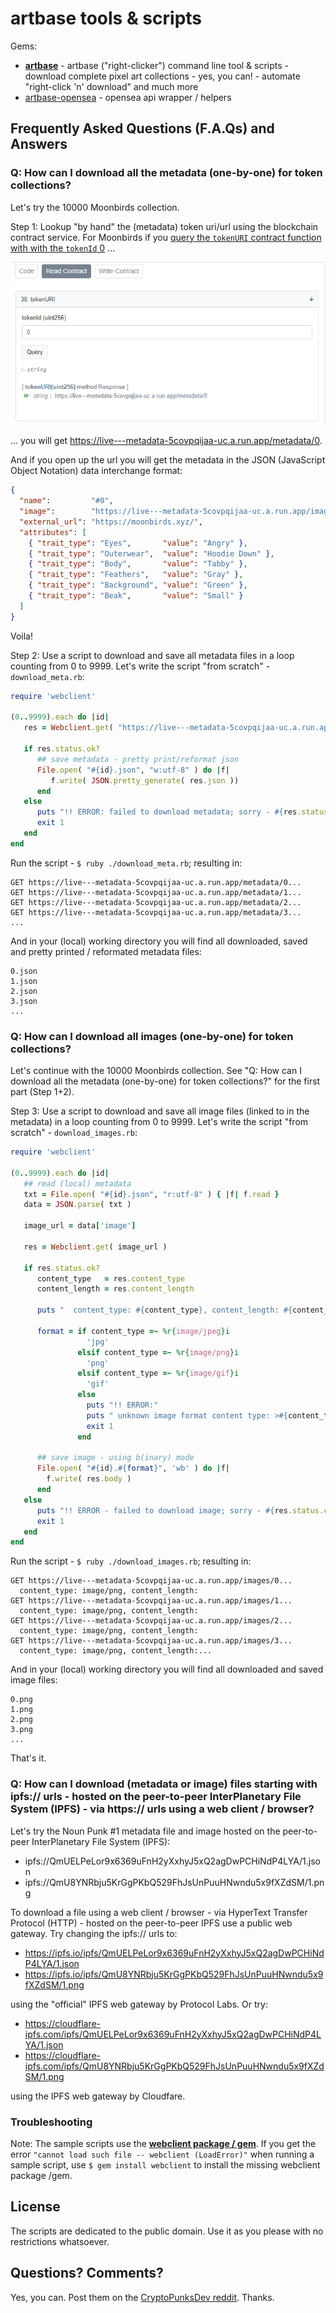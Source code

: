 # artbase tools & scripts


Gems:

- [**artbase**](artbase) - artbase ("right-clicker") command line tool & scripts - download complete pixel art collections - yes, you can! - automate "right-click 'n' download" and much more
- [artbase-opensea](artbase-opensea)  - opensea api wrapper / helpers





##  Frequently Asked Questions (F.A.Qs) and Answers




### Q: How can I download all the metadata (one-by-one) for token collections?

Let's try the 10000 Moonbirds collection.

Step 1: Lookup "by hand" the (metadata) token uri/url using the blockchain contract service.   For Moonbirds if you [query the `tokenURI` contract function with
with the `tokenId` 0](https://etherscan.io/address/0x23581767a106ae21c074b2276d25e5c3e136a68b#readContract) ...

![](i/etherscan-moonbirds-tokenuri.png)


... you will get
<https://live---metadata-5covpqijaa-uc.a.run.app/metadata/0>.

And if you open up the url you will get
the metadata in the JSON (JavaScript Object Notation)
data interchange format:


```json
{
  "name":         "#0",
  "image":        "https://live---metadata-5covpqijaa-uc.a.run.app/images/0",
  "external_url": "https://moonbirds.xyz/",
  "attributes": [
    { "trait_type": "Eyes",       "value": "Angry" },
    { "trait_type": "Outerwear",  "value": "Hoodie Down" },
    { "trait_type": "Body",       "value": "Tabby" },
    { "trait_type": "Feathers",   "value": "Gray" },
    { "trait_type": "Background", "value": "Green" },
    { "trait_type": "Beak",       "value": "Small" }
  ]
}
```

Voila!

Step 2:  Use a script to download and save all metadata files
in a loop counting from 0 to 9999.
Let's write the script "from scratch" - `download_meta.rb`:

```ruby
require 'webclient'

(0..9999).each do |id|
   res = Webclient.get( "https://live---metadata-5covpqijaa-uc.a.run.app/metadata/#{id}")

   if res.status.ok?
      ## save metadata - pretty print/reformat json
      File.open( "#{id}.json", "w:utf-8" ) do |f|
         f.write( JSON.pretty_generate( res.json ))
      end
   else
      puts "!! ERROR: failed to download metadata; sorry - #{res.status.code} #{res.status.message}"
      exit 1
   end
end
```

Run the script - `$ ruby ./download_meta.rb`; resulting in:

```
GET https://live---metadata-5covpqijaa-uc.a.run.app/metadata/0...
GET https://live---metadata-5covpqijaa-uc.a.run.app/metadata/1...
GET https://live---metadata-5covpqijaa-uc.a.run.app/metadata/2...
GET https://live---metadata-5covpqijaa-uc.a.run.app/metadata/3...
...
```

And in your (local) working directory you will find all downloaded, saved and pretty printed / reformated
metadata files:

```
0.json
1.json
2.json
3.json
...
```


### Q: How can I download all images (one-by-one) for token collections?

Let's continue with the 10000 Moonbirds collection.
See "Q: How can I download all the metadata (one-by-one) for token collections?" for the first part (Step 1+2).

Step 3:  Use a script to download and save all image files
(linked to in the metadata) in a loop counting from 0 to 9999.
Let's write the script "from scratch" - `download_images.rb`:


```ruby
require 'webclient'

(0..9999).each do |id|
   ## read (local) metadata
   txt = File.open( "#{id}.json", "r:utf-8" ) { |f| f.read }
   data = JSON.parse( txt )

   image_url = data['image']

   res = Webclient.get( image_url )

   if res.status.ok?
      content_type   = res.content_type
      content_length = res.content_length

      puts "  content_type: #{content_type}, content_length: #{content_length}"

      format = if content_type =~ %r{image/jpeg}i
                 'jpg'
               elsif content_type =~ %r{image/png}i
                 'png'
               elsif content_type =~ %r{image/gif}i
                 'gif'
               else
                 puts "!! ERROR:"
                 puts " unknown image format content type: >#{content_type}<"
                 exit 1
               end

      ## save image - using b(inary) mode
      File.open( "#{id}.#{format}", 'wb' ) do |f|
        f.write( res.body )
      end
   else
      puts "!! ERROR - failed to download image; sorry - #{res.status.code} #{res.status.message}"
      exit 1
   end
end
```

Run the script - `$ ruby ./download_images.rb`; resulting in:

```
GET https://live---metadata-5covpqijaa-uc.a.run.app/images/0...
  content_type: image/png, content_length:
GET https://live---metadata-5covpqijaa-uc.a.run.app/images/1...
  content_type: image/png, content_length:
GET https://live---metadata-5covpqijaa-uc.a.run.app/images/2...
  content_type: image/png, content_length:
GET https://live---metadata-5covpqijaa-uc.a.run.app/images/3...
  content_type: image/png, content_length:...
```

And in your (local) working directory you will find all downloaded and saved
image files:

```
0.png
1.png
2.png
3.png
...
```

That's it.



### Q:  How can I download (metadata or image) files starting with ipfs:// urls - hosted on the peer-to-peer InterPlanetary File System (IPFS) -  via https:// urls using a web client / browser?

Let's try the Noun Punk #1 metadata file
and image hosted on the peer-to-peer InterPlanetary File System (IPFS):

- ipfs://QmUELPeLor9x6369uFnH2yXxhyJ5xQ2agDwPCHiNdP4LYA/1.json
- ipfs://QmU8YNRbju5KrGgPKbQ529FhJsUnPuuHNwndu5x9fXZdSM/1.png

To download a file using a web client / browser - via HyperText Transfer Protocol (HTTP) -
hosted on the peer-to-peer IPFS
use a public web gateway. Try changing the ipfs:// urls to:

- <https://ipfs.io/ipfs/QmUELPeLor9x6369uFnH2yXxhyJ5xQ2agDwPCHiNdP4LYA/1.json>
- <https://ipfs.io/ipfs/QmU8YNRbju5KrGgPKbQ529FhJsUnPuuHNwndu5x9fXZdSM/1.png>

using the "official" IPFS web gateway by Protocol Labs.
Or try:

- <https://cloudflare-ipfs.com/ipfs/QmUELPeLor9x6369uFnH2yXxhyJ5xQ2agDwPCHiNdP4LYA/1.json>
- <https://cloudflare-ipfs.com/ipfs/QmU8YNRbju5KrGgPKbQ529FhJsUnPuuHNwndu5x9fXZdSM/1.png>

using the IPFS web gateway by Cloudfare.



### Troubleshooting

Note: The sample scripts use the  [**webclient package / gem**](https://rubygems.org/gems/webclient).
If you get the error `"cannot load such file -- webclient (LoadError)"`
when running a sample script, use `$ gem install webclient` to install the missing webclient package /gem.






## License

The scripts are dedicated to the public domain.
Use it as you please with no restrictions whatsoever.



## Questions? Comments?

Yes, you can. Post them on the [CryptoPunksDev reddit](https://old.reddit.com/r/CryptoPunksDev). Thanks.


